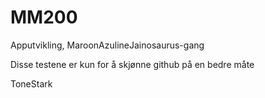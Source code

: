 # MM200
Apputvikling, MaroonAzulineJainosaurus-gang

Disse testene er kun for å skjønne github på en bedre måte

ToneStark
